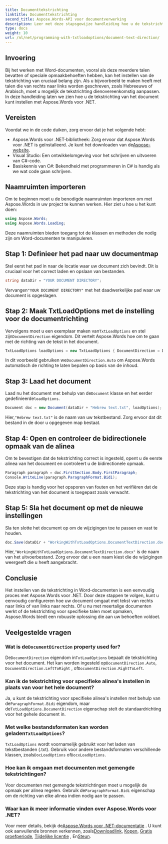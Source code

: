 ```yaml
---
title: Documenttekstrichting
linktitle: Documenttekstrichting
second_title: Aspose.Words-API voor documentverwerking
description: Leer met deze stapsgewijze handleiding hoe u de tekstrichting van een document in Word instelt met behulp van Aspose.Words voor .NET. Perfect voor het verwerken van talen van rechts naar links.
type: docs
weight: 10
url: /nl/net/programming-with-txtloadoptions/document-text-direction/
---
```

## Invoering

Bij het werken met Word-documenten, vooral als deze meerdere talen bevatten of speciale opmaakbehoeften hebben, kan het instellen van de tekstrichting van cruciaal belang zijn. Als u bijvoorbeeld te maken heeft met talen die van rechts naar links worden geschreven, zoals Hebreeuws of Arabisch, moet u mogelijk de tekstrichting dienovereenkomstig aanpassen. In deze handleiding laten we zien hoe u de tekstrichting van het document kunt instellen met Aspose.Words voor .NET. 

## Vereisten

Voordat we in de code duiken, zorg ervoor dat je het volgende hebt:

-  Aspose.Words voor .NET-bibliotheek: Zorg ervoor dat Aspose.Words voor .NET is geïnstalleerd. Je kunt het downloaden van de[Aspose-website](https://releases.aspose.com/words/net/).
- Visual Studio: Een ontwikkelomgeving voor het schrijven en uitvoeren van C#-code.
- Basiskennis van C#: Bekendheid met programmeren in C# is handig als we wat code gaan schrijven.

## Naamruimten importeren

Om te beginnen moet u de benodigde naamruimten importeren om met Aspose.Words in uw project te kunnen werken. Hier ziet u hoe u het kunt doen:

```csharp
using Aspose.Words;
using Aspose.Words.Loading;
```

Deze naamruimten bieden toegang tot de klassen en methoden die nodig zijn om Word-documenten te manipuleren.

## Stap 1: Definieer het pad naar uw documentmap

Stel eerst het pad in naar de locatie waar uw document zich bevindt. Dit is cruciaal voor het correct laden en opslaan van bestanden.

```csharp
string dataDir = "YOUR DOCUMENT DIRECTORY";
```

 Vervangen`"YOUR DOCUMENT DIRECTORY"` met het daadwerkelijke pad waar uw document is opgeslagen.

## Stap 2: Maak TxtLoadOptions met de instelling voor de documentrichting

 Vervolgens moet u een exemplaar maken van`TxtLoadOptions` en stel zijn`DocumentDirection` eigendom. Dit vertelt Aspose.Words hoe om te gaan met de richting van de tekst in het document.

```csharp
TxtLoadOptions loadOptions = new TxtLoadOptions { DocumentDirection = DocumentDirection.Auto };
```

 In dit voorbeeld gebruiken we`DocumentDirection.Auto` om Aspose.Words automatisch de richting te laten bepalen op basis van de inhoud.

## Stap 3: Laad het document

 Laad nu het document met behulp van de`Document` klasse en het eerder gedefinieerde`loadOptions`.

```csharp
Document doc = new Document(dataDir + "Hebrew text.txt", loadOptions);
```

 Hier,`"Hebrew text.txt"` is de naam van uw tekstbestand. Zorg ervoor dat dit bestand in de door u opgegeven map bestaat.

## Stap 4: Open en controleer de bidirectionele opmaak van de alinea

Om te bevestigen dat de tekstrichting correct is ingesteld, opent u de eerste alinea van het document en controleert u de bidirectionele opmaak.

```csharp
Paragraph paragraph = doc.FirstSection.Body.FirstParagraph;
Console.WriteLine(paragraph.ParagraphFormat.Bidi);
```

Deze stap is handig voor het opsporen van fouten en het verifiëren dat de tekstrichting van het document is toegepast zoals verwacht.

## Stap 5: Sla het document op met de nieuwe instellingen

Sla ten slotte het document op om de wijzigingen toe te passen en vast te houden.

```csharp
doc.Save(dataDir + "WorkingWithTxtLoadOptions.DocumentTextDirection.docx");
```

 Hier,`"WorkingWithTxtLoadOptions.DocumentTextDirection.docx"` is de naam van het uitvoerbestand. Zorg ervoor dat u een naam kiest die de wijzigingen weergeeft die u heeft aangebracht.

## Conclusie

Het instellen van de tekstrichting in Word-documenten is een eenvoudig proces met Aspose.Words voor .NET. Door deze stappen te volgen, kunt u eenvoudig configureren hoe uw document omgaat met tekst van rechts naar links of van links naar rechts. Of u nu met meertalige documenten werkt of de tekstrichting voor specifieke talen moet opmaken, Aspose.Words biedt een robuuste oplossing die aan uw behoeften voldoet.

## Veelgestelde vragen

###  Wat is de`DocumentDirection` property used for?

 De`DocumentDirection` eigendom in`TxtLoadOptions` bepaalt de tekstrichting voor het document. Het kan worden ingesteld op`DocumentDirection.Auto`, `DocumentDirection.LeftToRight` , of`DocumentDirection.RightToLeft`.

### Kan ik de tekstrichting voor specifieke alinea's instellen in plaats van voor het hele document?

 Ja, u kunt de tekstrichting voor specifieke alinea's instellen met behulp van de`ParagraphFormat.Bidi` eigendom, maar de`TxtLoadOptions.DocumentDirection` eigenschap stelt de standaardrichting voor het gehele document in.

###  Met welke bestandsformaten kan worden geladen`TxtLoadOptions`?

`TxtLoadOptions` wordt voornamelijk gebruikt voor het laden van tekstbestanden (.txt). Gebruik voor andere bestandsformaten verschillende klassen, zoals`DocLoadOptions` of`DocxLoadOptions`.

### Hoe kan ik omgaan met documenten met gemengde tekstrichtingen?

 Voor documenten met gemengde tekstrichtingen moet u mogelijk de opmaak per alinea regelen. Gebruik de`ParagraphFormat.Bidi` eigenschap om de richting van elke alinea indien nodig aan te passen.

### Waar kan ik meer informatie vinden over Aspose.Words voor .NET?

 Voor meer details, bekijk de[Aspose.Words voor .NET-documentatie](https://reference.aspose.com/words/net/) . U kunt ook aanvullende bronnen verkennen, zoals[Downloadlink](https://releases.aspose.com/words/net/), [Kopen](https://purchase.aspose.com/buy), [Gratis proefperiode](https://releases.aspose.com/), [Tijdelijke licentie](https://purchase.aspose.com/temporary-license/) , En[Steun](https://forum.aspose.com/c/words/8).